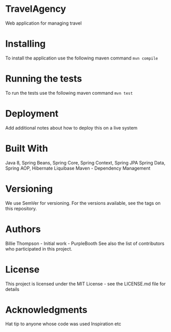 # TravelAgency
Web application for managing travel

# Installing
To install the application use the following maven command
`mvn compile`

# Running the tests
To run the tests use the following maven command
`mvn test`

# Deployment
Add additional notes about how to deploy this on a live system

# Built With
Java 8, Spring Beans, Spring Core, Spring Context, Spring JPA
Spring Data, Spring AOP,
Hibernate
Liquibase
Maven - Dependency Management

# Versioning
We use SemVer for versioning. For the versions available, see the tags on this repository.

# Authors
Billie Thompson - Initial work - PurpleBooth
See also the list of contributors who participated in this project.

# License
This project is licensed under the MIT License - see the LICENSE.md file for details

# Acknowledgments
Hat tip to anyone whose code was used
Inspiration
etc